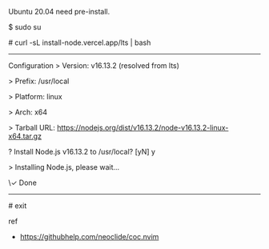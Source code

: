 Ubuntu 20.04 need pre-install.

\$ sudo su

\# curl -sL install-node.vercel.app/lts | bash

--------------------

  Configuration
\> Version:  v16.13.2 (resolved from lts)

\> Prefix:   /usr/local

\> Platform: linux

\> Arch:     x64

\> Tarball URL: https://nodejs.org/dist/v16.13.2/node-v16.13.2-linux-x64.tar.gz

\? Install Node.js v16.13.2 to /usr/local? [yN] y

\> Installing Node.js, please wait…

\✓ Done

-------------------

\# exit


ref
* https://githubhelp.com/neoclide/coc.nvim
